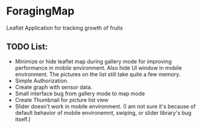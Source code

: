 # ForagingMap
Leaflet Application for tracking growth of fruits

TODO List:
-
- Minimize or hide leaflet map during gallery mode for improving performance in mobile environment. Also hide UI window in mobile environment. The pictures on the list still take quite a few memory.
- Simple Authorization.
- Create graph with sensor data.
- Small interface bug from gallery mode to map mode
- Create Thumbnail for picture list view
- Slider doesn't work in mobile environment. (I am not sure it's because of default behavior of mobile environemnt, swiping, or slider library's bug itself.)
